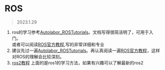 # ROS
> 2023.1.29

1. ros的学习参考[Autolabor_ROSTutorials](http://www.autolabor.com.cn/book/ROSTutorials)。文档写得很简洁明了，可用于入门。  
或者可以阅读[ROS官方教程](http://wiki.ros.org/cn/ROS/Tutorials),写的非常详细和专业  
2. 建议先过一遍[Autolabor_ROSTutorials](http://www.autolabor.com.cn/book/ROSTutorials)。再认真阅读一遍[ROS官方教程](http://wiki.ros.org/cn/ROS/Tutorials)，这样对ROS的理解会比较深刻。
3. [ros2教程](https://fishros.com/d2lros2/#/) 上面的是ros1的学习方法，如果有兴趣可以了解最新的ros2

